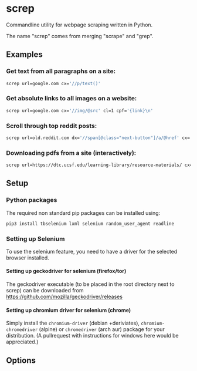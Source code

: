 # screp

Commandline utility for webpage scraping written in Python.

The name "screp" comes from merging "scrape" and "grep".

## Examples

### Get text from all paragraphs on a site:
```bash 
screp url=google.com cx='//p/text()'
```

### Get absolute links to all images on a website:
```bash 
screp url=google.com cx='//img/@src' cl=1 cpf='{link}\n'
```

### Scroll through top reddit posts:
```bash 
screp url=old.reddit.com dx='//span[@class="next-button"]/a/@href' cx='//div[contains(@class,"entry")]//a[contains(@class,"title")]/text()' din=1 dimax=3
```

### Downloading pdfs from a site (interactively):
```bash 
screp url=https://dtc.ucsf.edu/learning-library/resource-materials/ cx=//@href cr='.*?(?P<name>[^/]*\.pdf$)' cl=1 csf='{ci:02}_{name}' csin=1 v=info cimax=5 
```

## Setup

### Python packages

The required non standard pip packages can be installed using:
 ```bash
 pip3 install tbselenium lxml selenium random_user_agent readline
 ```

### Setting up Selenium

To use the selenium feature,
you need to have a driver for the selected browser installed.

#### Setting up geckodriver for selenium (firefox/tor)

The geckodriver executable (to be placed in the root directory next to screp)
can be downloaded from
https://github.com/mozilla/geckodriver/releases
 
#### Setting up chromium driver for selenium (chrome)

Simply install the `chromium-driver` (debian +deriviates),
`chromium-chromedriver` (alpine) or `chromedriver` (arch aur)
package for your distribution. 
(A pullrequest with instructions for windows here would be appreciated.)

## Options


  
